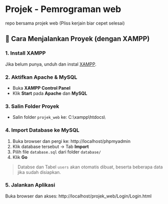 # Projek - Pemrograman web

repo bersama projek web (Pliss kerjain biar cepet selesai)

## 🚀 Cara Menjalankan Proyek (dengan XAMPP)

### 1. Install XAMPP

Jika belum punya, unduh dan instal [XAMPP](https://www.apachefriends.org/index.html).

### 2. Aktifkan Apache & MySQL

- Buka **XAMPP Control Panel**
- Klik **Start** pada **Apache** dan **MySQL**

### 3. Salin Folder Proyek

- Salin folder `projek_web` ke: C:\xampp\htdocs\

### 4. Import Database ke MySQL

1. Buka browser dan pergi ke: http://localhost/phpmyadmin
2. Klik database tersebut → Tab **Import**
3. Pilih file `database.sql` dari folder `database/`
4. Klik **Go**

> Databse dan Tabel `users` akan otomatis dibuat, beserta beberapa data jika sudah disiapkan.

### 5. Jalankan Aplikasi

Buka browser dan akses: http://localhost/projek_web/Login/Login.html


